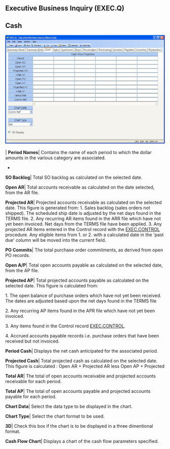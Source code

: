 ## Executive Business Inquiry (EXEC.Q)
<PageHeader />

## Cash

![](./EXEC-Q-3.jpg)

| **Period Names**|  Contains the name of each period to which the
dollar amounts in the various category are
associated.

-  
**SO Backlog**|  Total SO backlog as calculated on the selected
date.

**Open AR**|  Total accounts receivable as calculated on the date selected,
from the AR file.

**Projected AR**|  Projected accounts receivable as calculated on the
selected date. This figure is generated from:
1\. Sales backlog (sales orders not shipped). The
scheduled ship date is adjusted by the net days
found in the TERMS file.
2\. Any recurring AR items found in the ARR file
which have not yet been invoiced. Net days
from the TERMS file have been applied.
3\. Any projected AR items entered in the Control
record with the [EXEC.CONTROL](../EXEC-CONTROL/README.md) procedure.
Any eligible items from 1. or 2. with a calculated
date in the 'past due' column will be moved into
the current field.

**PO Commits**|  The total purchase order commitments, as derived
from open PO records.

**Open A/P**|  Total open accounts payable as calculated on the selected date,
from the AP file.

**Projected AP**|  Total projected accounts payable as calculated on the
selected date. This figure is calculated from:

1\. The open balance of purchase orders which have not yet been received. The
dates are adjusted based upon the net days found in the TERMS file

2\. Any recurring AP items found in the APR file which have not yet been
invoiced.

3\. Any items found in the Control record [EXEC.CONTROL](../EXEC-CONTROL/README.md).

4\. Accrued accounts payable records i.e. purchase orders that have been
received but not invoiced.

**Period Cash**|  Displays the net cash anticipated for the
associated period.

**Projected Cash**|  Total projected cash as calculated on the selected
date. This figure is calculated :
Open AR + Projected AR
less Open AP + Projected

**Total AR**|  The total of open accounts receivable and projected accounts
receivable for each period.

**Total AP**|  The total of open accounts payable and projected accounts
payable for each period.

**Chart Data**|  Select the data type to be displayed in the chart.

**Chart Type**|  Select the chart format to be used.

**3D**|  Check this box if the chart is to be displayed in a three dimentional
format.

**Cash Flow Chart**|  Displays a chart of the cash flow parameters specified.


<badge text= "Version 8.10.57 " vertical="middle" />

<PageFooter />
